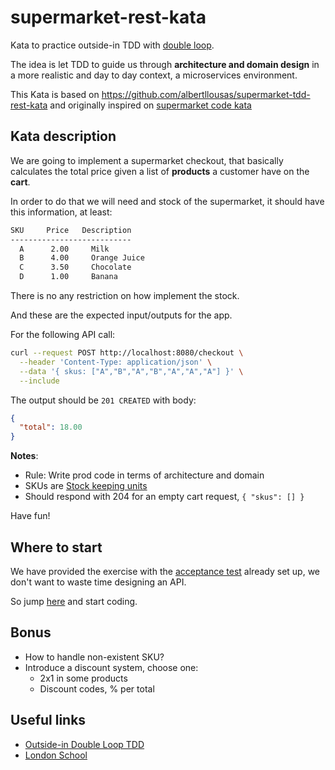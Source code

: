 # supermarket-rest-kata

Kata to practice outside-in TDD with [double loop](http://coding-is-like-cooking.info/2013/04/outside-in-development-with-double-loop-tdd/).

The idea is let TDD to guide us through **architecture and domain design** in a more realistic and day to day context, a
microservices environment.

This Kata is based on https://github.com/albertllousas/supermarket-tdd-rest-kata and originally inspired on [supermarket code kata](http://codekata.com/kata/kata01-supermarket-pricing/)

## Kata description

We are going to implement a supermarket checkout, that basically calculates the total price given a list of **products** a
customer have on the **cart**.

In order to do that we will need and stock of the supermarket, it should have this information, at least:

```bash
SKU     Price   Description 
---------------------------
  A      2.00     Milk 
  B      4.00     Orange Juice
  C      3.50     Chocolate
  D      1.00     Banana
```

There is no any restriction on how implement the stock.

And these are the expected input/outputs for the app.

For the following API call:

```bash
curl --request POST http://localhost:8080/checkout \
  --header 'Content-Type: application/json' \
  --data '{ skus: ["A","B","A","B","A","A","A"] }' \
  --include
```

The output should be `201 CREATED` with body:

```json
{
  "total": 18.00
}
```

**Notes**:
* Rule: Write prod code in terms of architecture and domain
* SKUs are [Stock keeping units](https://en.wikipedia.org/wiki/Stock_keeping_unit)
* Should respond with 204 for an empty cart request, `{ "skus": [] }`

Have fun!

## Where to start

We have provided the exercise with the [acceptance test](./kotlin/src/test/kotlin/com/katas/supermarket/acceptance/CalculateCartTotalAcceptanceTest.kt) already
set up, we don't want to waste time designing an API.

So jump [here](./kotlin/src/main/kotlin/com/katas/supermarket/api/ChangeMeController.kt) and start coding.

## Bonus

- How to handle non-existent SKU?
- Introduce a discount system, choose one:
  - 2x1 in some products
  - Discount codes, % per total

## Useful links

- [Outside-in Double Loop TDD](http://coding-is-like-cooking.info/2013/04/outside-in-development-with-double-loop-tdd/)
- [London School](https://www.slideshare.net/pkofler/outsidein-test-driven-development-the-london-school-of-tdd)

